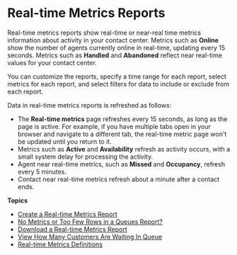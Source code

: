 # Real\-time Metrics Reports<a name="real-time-metrics-reports"></a>

Real\-time metrics reports show real\-time or near\-real time metrics information about activity in your contact center\. Metrics such as **Online** show the number of agents currently online in real\-time, updating every 15 seconds\. Metrics such as **Handled** and **Abandoned** reflect near real\-time values for your contact center\.

You can customize the reports, specify a time range for each report, select metrics for each report, and select filters for data to include or exclude from each report\.

Data in real\-time metrics reports is refreshed as follows:
+ The **Real\-time metrics** page refreshes every 15 seconds, as long as the page is active\. For example, if you have multiple tabs open in your browser and navigate to a different tab, the real\-time metric page won't be updated until you return to it\.
+ Metrics such as **Active** and **Availability** refresh as activity occurs, with a small system delay for processing the activity\.
+ Agent near real\-time metrics, such as **Missed** and **Occupancy**, refresh every 5 minutes\.
+ Contact near real\-time metrics refresh about a minute after a contact ends\.

**Topics**
+ [Create a Real\-time Metrics Report](create-real-time-report.md)
+ [No Metrics or Too Few Rows in a Queues Report?](troubleshoot-rtm.md)
+ [Download a Real\-time Metrics Report](download-real-time-metrics-report.md)
+ [View How Many Customers Are Waiting In Queue](call-back.md)
+ [Real\-time Metrics Definitions](real-time-metrics-definitions.md)